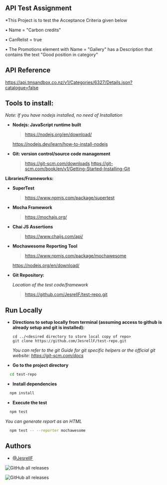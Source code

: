 
## API Test Assignment

*This Project is to test the Acceptance Criteria given below

•	Name = "Carbon credits"

•	CanRelist = true

•	The Promotions element with Name = "Gallery" has a Description that contains the text "Good position in category"



## API Reference

https://api.tmsandbox.co.nz/v1/Categories/6327/Details.json?catalogue=false

## **Tools to install:**

*Note: If you have nodejs installed, no need of Installation*

* **Nodejs: JavaScript runtime built**

  > https://nodejs.org/en/download/

    https://nodejs.dev/learn/how-to-install-nodejs


* **Git: version control/source code management**

  > https://git-scm.com/downloads
    https://git-scm.com/book/en/v1/Getting-Started-Installing-Git

    

**Libraries/Frameworks:**


* **SuperTest**

  > https://www.npmjs.com/package/supertest
    

* **Mocha Framework**

  > https://mochajs.org/

* **Chai JS Assertions**

  > https://www.chaijs.com/api/

* **Mochawesome Reporting Tool**

  > https://www.npmjs.com/package/mochawesome

    https://nodejs.org/en/download/

* **Git Repository:**

    *Location of the test code/framework*

  > https://github.com/JesrellF/test-repo.git
  
## Run Locally
* **Directions to setup locally from terminal (assuming access to github is already setup and git is installed):**
  ```
  cd ../<desired directory to store local copy of repo>
  git clone https://github.com/JesrellF/test-repo.git
  ```
    *You can refer to the git Guide for git specific helpers or the official git website: https://git-scm.com/docs*

* **Go to the project directory**

```bash
  cd test-repo
```

* **Install dependencies**

```bash
  npm install
```

* **Execute the test**

```bash
  npm test
```

*You can generate report as an HTML*
```bash
  npm test -- --reporter mochawesome
```

## Authors

- [@JesrellF](https://www.github.com/JesrellF)




![GitHub all releases](https://img.shields.io/github/downloads/JesrellF/test-repo/total)

![GitHub all releases](https://img.shields.io/github/languages/code-size/JesrellF/test-repo)